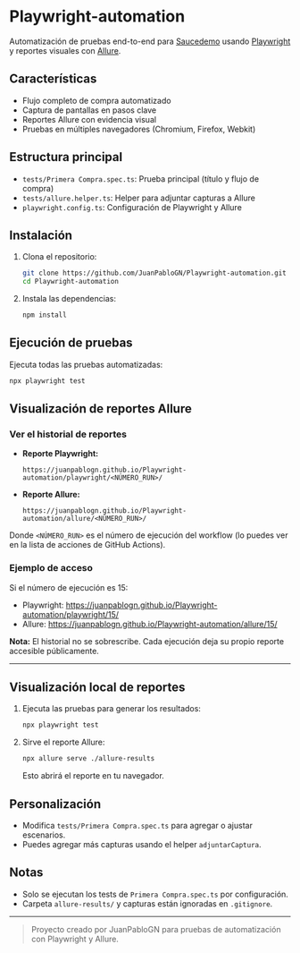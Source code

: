 # Playwright-automation

Automatización de pruebas end-to-end para [Saucedemo](https://www.saucedemo.com/) usando [Playwright](https://playwright.dev/) y reportes visuales con [Allure](https://docs.qameta.io/allure/).

## Características
- Flujo completo de compra automatizado
- Captura de pantallas en pasos clave
- Reportes Allure con evidencia visual
- Pruebas en múltiples navegadores (Chromium, Firefox, Webkit)

## Estructura principal
- `tests/Primera Compra.spec.ts`: Prueba principal (título y flujo de compra)
- `tests/allure.helper.ts`: Helper para adjuntar capturas a Allure
- `playwright.config.ts`: Configuración de Playwright y Allure

## Instalación
1. Clona el repositorio:
   ```bash
   git clone https://github.com/JuanPabloGN/Playwright-automation.git
   cd Playwright-automation
   ```
2. Instala las dependencias:
   ```bash
   npm install
   ```

## Ejecución de pruebas
Ejecuta todas las pruebas automatizadas:
```bash
npx playwright test
```

## Visualización de reportes Allure

### Ver el historial de reportes
- **Reporte Playwright:**
  ```
  https://juanpablogn.github.io/Playwright-automation/playwright/<NÚMERO_RUN>/
  ```
- **Reporte Allure:**
  ```
  https://juanpablogn.github.io/Playwright-automation/allure/<NÚMERO_RUN>/
  ```
Donde `<NÚMERO_RUN>` es el número de ejecución del workflow (lo puedes ver en la lista de acciones de GitHub Actions).

### Ejemplo de acceso
Si el número de ejecución es 15:
- Playwright: https://juanpablogn.github.io/Playwright-automation/playwright/15/
- Allure: https://juanpablogn.github.io/Playwright-automation/allure/15/

**Nota:** El historial no se sobrescribe. Cada ejecución deja su propio reporte accesible públicamente.

---

## Visualización local de reportes


1. Ejecuta las pruebas para generar los resultados:
   ```bash
   npx playwright test
   ```
2. Sirve el reporte Allure:
   ```bash
   npx allure serve ./allure-results
   ```
   Esto abrirá el reporte en tu navegador.

## Personalización
- Modifica `tests/Primera Compra.spec.ts` para agregar o ajustar escenarios.
- Puedes agregar más capturas usando el helper `adjuntarCaptura`.

## Notas
- Solo se ejecutan los tests de `Primera Compra.spec.ts` por configuración.
- Carpeta `allure-results/` y capturas están ignoradas en `.gitignore`.

---

> Proyecto creado por JuanPabloGN para pruebas de automatización con Playwright y Allure.